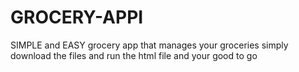 # GROCERY-APPI
SIMPLE and EASY grocery app that manages your groceries
simply download the files
and run the html file and your good to go
